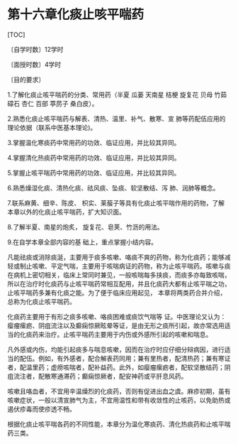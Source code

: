 # 第十六章化痰止咳平喘药

[TOC]

〔自学时数〕12学时 

〔面授时数〕4学时

〔目的要求〕

1.了解化痰止咳平喘药的分类、常用药（半夏  瓜蒌  天南星 桔梗  旋复花  贝母  竹茹  礞石   杏仁   百部    葶苈子   桑白皮）。

2.熟悉化痰止咳平喘药与解表、清热、温里、补气、散寒、宣 肺等药配伍应用的理论依据（联系中医基本理论)。

3.掌握温化寒痰药中常用药的功效、临证应用，并比较其异同。

4.掌握清化热痰药中常用药的功效、临证应用，并比较其异同。

5.掌握止咳平喘药中常用药的功效、临证应用，并比较其异同。

6.熟悉燥湿化痰、清热化痰、祛风痰、坠痰、软坚散结、泻 肺、润肺等概念。

7.联系麻黄、细辛、陈皮、 枳实、莱菔子等具有化痰止咳平喘作用的药物，了解本章以外的化痰止咳平喘药，扩大知识面。

8.了解半夏、南星的炮炙， 旋复花、皂荚、竹沥的用法。

9.在自学本章全部内容的基 础上，重点掌握小结内容。

凡能祛痰或消除痰涎，主要用于痰多咳嗽、咯痰不爽的药物，称为化痰药；能够减轻或制止咳嗽、平定气喘，主要用于咳喘病证的药物，称为止咳平喘药。咳嗽与痰在病机上密切相关，临床上常同时兼见，一般咳喘每多挟痰，而痰多亦每致咳喘，所以在治疗时化痰药与止咳平喘药常相互配用，并且化痰药大都有止咳平喘之功，止咳平喘药多兼有化痰之能。为了便于临床应用起见， 本章将两类药合并介绍，总称为化痰止咳平喘药。

化痰药主要用于有形之痰多咳嗽、咯痰困难或痰饮气喘等 证。中医理论又认为：瘿瘤瘰疬、阴疽流注以及癫痫惊厥眩晕等证，是由无形之痰所引起，故亦常选用适当的化痰药来治疗。止咳平喘药主要用于内伤或外感所引起的咳嗽和喘息。

凡外感或内伤，均能引起痰多与喘息咳嗽，因而在治疗时应仔细分辩病因，进行适当的配伍。例如，有外感者，配合解表药同用；兼有里热者，配清热药；兼有寒证者，配温里药；虚痨咳喘者，配补益药。此外，如瘿瘤瘰疬者，配软坚散结药；阴疽流注者，配散寒通滞药；癫痫惊厥者，配安神药或平肝息风药。

咳嗽且咯血者，不宜用辛温燥烈的化痰药，否则有促进出血之虞。麻疹初期，虽有咳嗽症状，一般以清宣肺气为主，不宜用温性和带有收敛性的止咳药，以免助热或遏伏疹毒而使疹透不畅。

根据化痰止咳平喘各药的不同性能，本章分为温化寒痰药、清化热痰药和止咳平喘药三类。


